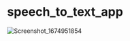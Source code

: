 # speech_to_text_app
![Screenshot_1674951854](https://user-images.githubusercontent.com/100732124/215327328-bc829048-3687-483e-a484-22020646b652.png)
